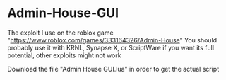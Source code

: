 # Admin-House-GUI
The exploit I use on the roblox game "https://www.roblox.com/games/333164326/Admin-House"
You should probably use it with KRNL, Synapse X, or ScriptWare if you want its full potential, other exploits might not work

Download the file "Admin House GUI.lua" in order to get the actual script
